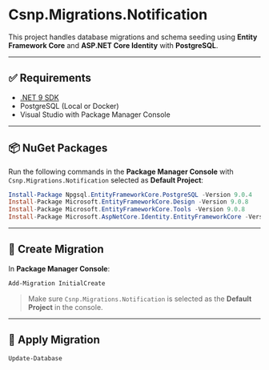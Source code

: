 # Csnp.Migrations.Notification

This project handles database migrations and schema seeding using **Entity Framework Core** and **ASP.NET Core Identity** with **PostgreSQL**.

---

## ✅ Requirements

- [.NET 9 SDK](https://dotnet.microsoft.com/en-us/download/dotnet/9.0)
- PostgreSQL (Local or Docker)
- Visual Studio with Package Manager Console

---

## 📦 NuGet Packages

Run the following commands in the **Package Manager Console** with `Csnp.Migrations.Notification` selected as **Default Project**:

```powershell
Install-Package Npgsql.EntityFrameworkCore.PostgreSQL -Version 9.0.4
Install-Package Microsoft.EntityFrameworkCore.Design -Version 9.0.8
Install-Package Microsoft.EntityFrameworkCore.Tools -Version 9.0.8
Install-Package Microsoft.AspNetCore.Identity.EntityFrameworkCore -Version 9.0.8
```

---

## 🧱 Create Migration

In **Package Manager Console**:

```powershell
Add-Migration InitialCreate
```

> Make sure `Csnp.Migrations.Notification` is selected as the **Default Project** in the console.

---

## 🚀 Apply Migration

```powershell
Update-Database
```

